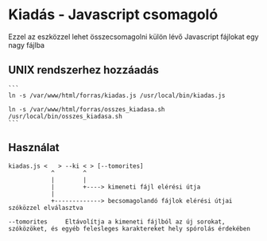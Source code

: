 # Kiadás - Javascript csomagoló

Ezzel az eszközzel lehet összecsomagolni külön lévő Javascript fájlokat egy nagy fájlba

## UNIX rendszerhez hozzáadás

    ```
    ln -s /var/www/html/forras/kiadas.js /usr/local/bin/kiadas.js
    
    ln -s /var/www/html/forras/osszes_kiadasa.sh /usr/local/bin/osszes_kiadasa.sh
    ```

## Használat

    kiadas.js <   > --ki < > [--tomorites]
                ^        ^
                |        |
                |        +----> kimeneti fájl elérési útja 
                |
                +-------------> becsomagolandó fájlok elérési útjai szóközzel elválasztva

    --tomorites     Eltávolítja a kimeneti fájlból az új sorokat, szóközöket, és egyéb felesleges karaktereket hely spórolás érdekében